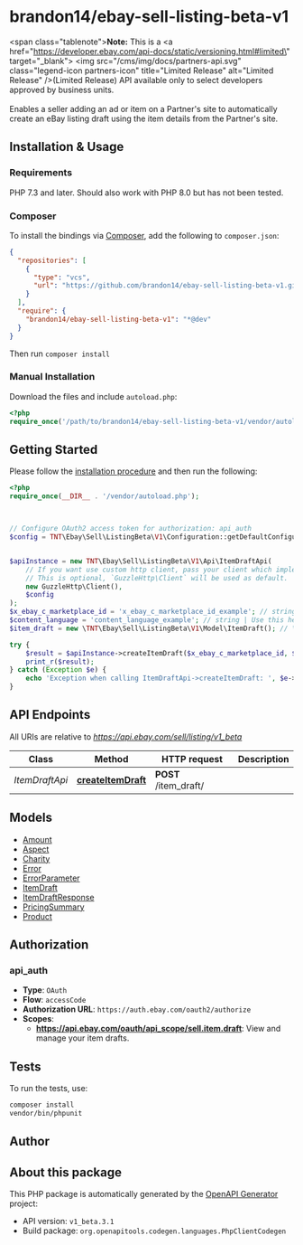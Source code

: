 # brandon14/ebay-sell-listing-beta-v1

<span class=\"tablenote\"><b>Note:</b> This is a <a href=\"https://developer.ebay.com/api-docs/static/versioning.html#limited\" target=\"_blank\"> <img src=\"/cms/img/docs/partners-api.svg\" class=\"legend-icon partners-icon\" title=\"Limited Release\"  alt=\"Limited Release\" />(Limited Release)</a> API available only to select developers approved by business units.</span><br /><br />Enables a seller adding an ad or item on a Partner's site to automatically create an eBay listing draft using the item details from the Partner's site.


## Installation & Usage

### Requirements

PHP 7.3 and later.
Should also work with PHP 8.0 but has not been tested.

### Composer

To install the bindings via [Composer](https://getcomposer.org/), add the following to `composer.json`:

```json
{
  "repositories": [
    {
      "type": "vcs",
      "url": "https://github.com/brandon14/ebay-sell-listing-beta-v1.git"
    }
  ],
  "require": {
    "brandon14/ebay-sell-listing-beta-v1": "*@dev"
  }
}
```

Then run `composer install`

### Manual Installation

Download the files and include `autoload.php`:

```php
<?php
require_once('/path/to/brandon14/ebay-sell-listing-beta-v1/vendor/autoload.php');
```

## Getting Started

Please follow the [installation procedure](#installation--usage) and then run the following:

```php
<?php
require_once(__DIR__ . '/vendor/autoload.php');



// Configure OAuth2 access token for authorization: api_auth
$config = TNT\Ebay\Sell\ListingBeta\V1\Configuration::getDefaultConfiguration()->setAccessToken('YOUR_ACCESS_TOKEN');


$apiInstance = new TNT\Ebay\Sell\ListingBeta\V1\Api\ItemDraftApi(
    // If you want use custom http client, pass your client which implements `GuzzleHttp\ClientInterface`.
    // This is optional, `GuzzleHttp\Client` will be used as default.
    new GuzzleHttp\Client(),
    $config
);
$x_ebay_c_marketplace_id = 'x_ebay_c_marketplace_id_example'; // string | Use this header to specify an eBay marketplace ID. For a list of supported sites, see <a href=\"/api-docs/sell/listing/overview.html#API\">API Restrictions</a> in the Listing API overview.
$content_language = 'content_language_example'; // string | Use this header to specify the natural language of the seller. For details, see Content-Language in <a href=\"/api-docs/static/rest-request-components.html#headers\">HTTP request headers</a>. <br /><br /><b> Required: </b>For EBAY_CA in French. <br /><br />(Content-Language = <code>fr-CA</code>)
$item_draft = new \TNT\Ebay\Sell\ListingBeta\V1\Model\ItemDraft(); // \TNT\Ebay\Sell\ListingBeta\V1\Model\ItemDraft

try {
    $result = $apiInstance->createItemDraft($x_ebay_c_marketplace_id, $content_language, $item_draft);
    print_r($result);
} catch (Exception $e) {
    echo 'Exception when calling ItemDraftApi->createItemDraft: ', $e->getMessage(), PHP_EOL;
}

```

## API Endpoints

All URIs are relative to *https://api.ebay.com/sell/listing/v1_beta*

Class | Method | HTTP request | Description
------------ | ------------- | ------------- | -------------
*ItemDraftApi* | [**createItemDraft**](docs/Api/ItemDraftApi.md#createitemdraft) | **POST** /item_draft/ | 

## Models

- [Amount](docs/Model/Amount.md)
- [Aspect](docs/Model/Aspect.md)
- [Charity](docs/Model/Charity.md)
- [Error](docs/Model/Error.md)
- [ErrorParameter](docs/Model/ErrorParameter.md)
- [ItemDraft](docs/Model/ItemDraft.md)
- [ItemDraftResponse](docs/Model/ItemDraftResponse.md)
- [PricingSummary](docs/Model/PricingSummary.md)
- [Product](docs/Model/Product.md)

## Authorization

### api_auth

- **Type**: `OAuth`
- **Flow**: `accessCode`
- **Authorization URL**: `https://auth.ebay.com/oauth2/authorize`
- **Scopes**: 
    - **https://api.ebay.com/oauth/api_scope/sell.item.draft**: View and manage your item drafts.

## Tests

To run the tests, use:

```bash
composer install
vendor/bin/phpunit
```

## Author



## About this package

This PHP package is automatically generated by the [OpenAPI Generator](https://openapi-generator.tech) project:

- API version: `v1_beta.3.1`
- Build package: `org.openapitools.codegen.languages.PhpClientCodegen`

